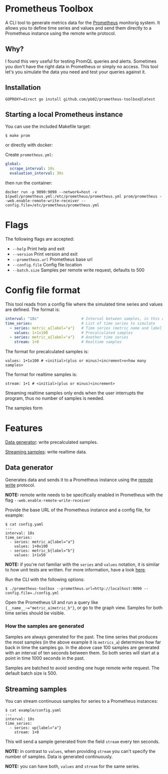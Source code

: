 # Prometheus Toolbox

A CLI tool to generate metrics data for the [Prometheus](https://prometheus.io/) monitorig system.
It allows you to define time series and values and send them directly to a Prometheus instance using the remote write protocol.

## Why?

I found this very useful for testing PromQL queries and alerts.
Sometimes you don't have the right data in Prometheus or simply no access. 
This tool let's you simulate the data you need and test your queries against it.

## Installation

`GOPROXY=direct go install github.com/pb82/prometheus-toolbox@latest`

## Starting a local Prometheus instance

You can use the included Makefile target:

```shell
$ make prom
```

or directly with docker:

Create `prometheus.yml`:

```yaml
global:
  scrape_interval: 10s
  evaluation_interval: 30s
```

then run the container:

`docker run -p 9090:9090 --network=host -v $(pwd)/prometheus.yml:/etc/prometheus/prometheus.yml prom/prometheus --web.enable-remote-write-receiver --config.file=/etc/prometheus/prometheus.yml`

# Flags

The following flags are accepted:

* `--help` Print help and exit
* `--version` Print version and exit
* `--prometheus.url` Prometheus base url
* `--config.file` Config file location
* `--batch.size` Samples per remote write request, defaults to 500

# Config file format

This tool reads from a config file where the simulated time series and values are defined.
The format is:

```yaml
interval: "10s"                   # Interval between samples, in this case 10 seconds
time_series:                      # List of time series to simulate
  - series: metric_a{label="a"}   # Time series (metric name and label list)
    values: 1+1x100               # Precalculated samples
  - series: metric_a{label="a"}   # Another time series
    stream: 1+0                   # Realtime samples
```

The format for precalculated samples is:

```
values: 1+1x100 # <initial>(plus or minus)<increment>x<how many samples>
```

The format for realtime samples is:

```
stream: 1+1 # <initial>(plus or minus)<increment>
```

Streaming realtime samples only ends when the user interrupts the program, thus no number of samples is needed.

The samples form

# Features

[Data generator](#data-generator): write precalculated samples.

[Streaming samples](#streaming-samples): write realtime data.

## Data generator

Generates data and sends it to a Prometheus instance using the [remote write](https://prometheus.io/docs/prometheus/latest/configuration/configuration/#remote_write) protocol.

**NOTE:** remote write needs to be specifically enabled in Prometheus with the flag `--web.enable-remote-write-receiver`

Provide the base URL of the Prometheus instance and a config file, for example:

```shell
$ cat config.yaml
---
interval: 10s
time_series:
  - series: metric_a{label="a"}
    values: 1+0x100
  - series: metric_b{label="b"}
    values: 1+1x50
```

**NOTE:** if you're not familiar with the `series` and `values` notation, it is similar to how unit tests are written. For more information, have a look [here](https://prometheus.io/docs/prometheus/latest/configuration/unit_testing_rules/#series).

Run the CLI with the following options:

```shell
$ ./prometheus-toolbox --prometheus.url=http://localhost:9090 --config.file=./config.yml
```

Open the Prometheus UI and run a query like `{__name__~="metric_a|metric_b"}`, or go to the graph view.
Samples for both time series should be visible.

### How the samples are generated

Samples are always generated for the past. The time series that produces the most samples (in the above example it is `metrics_a`) determines how far back in time the samples go.
In the above case 100 samples are generated with an interval of ten seconds between them.
So both series will start at a point in time 1000 seconds in the past.

Samples are batched to avoid sending one huge remote write request.
The default batch size is 500.

## Streaming samples

You can stream continuous samples for series to a Prometheus instances:

```shell
$ cat example/config.yaml
---
interval: 10s
time_series:
  - series: up{label="a"}
    stream: 1+0
```

This will send a sample generated from the field `stream` every ten seconds.

**NOTE:** in contrast to `values`, when providing `stream` you can't specify the number of samples. Data is generated continuously.

**NOTE:** you can have both, `values` and `stream` for the same series.